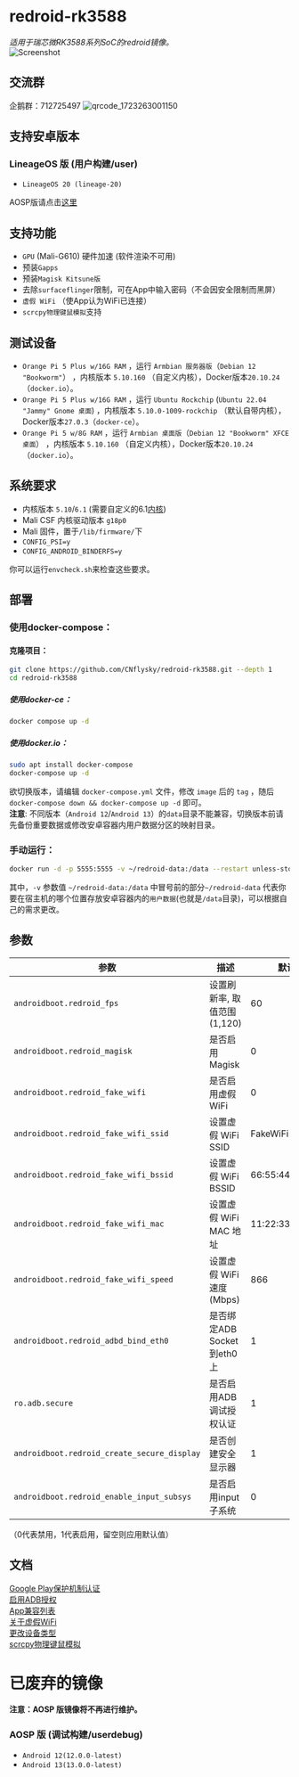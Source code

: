 # redroid-rk3588
_适用于瑞芯微RK3588系列SoC的redroid镜像。_  
![Screenshot](https://github.com/user-attachments/assets/4c187043-4873-4eea-acc5-54f34ebce8d7)

## 交流群
企鹅群：712725497
![qrcode_1723263001150](https://github.com/user-attachments/assets/dee81380-831b-4f61-98d9-42e499a9788d)


## 支持安卓版本

### LineageOS 版 (用户构建/user)
- `LineageOS 20 (lineage-20)`

AOSP版请点击[这里](#已废弃的镜像)

## 支持功能
- `GPU` (Mali-G610) 硬件加速 (软件渲染不可用)
- 预装`Gapps`  
- 预装`Magisk Kitsune版`
- 去除`surfaceflinger`限制，可在App中输入密码（不会因安全限制而黑屏）  
- `虚假 WiFi` （使App认为WiFi已连接）
- `scrcpy物理键鼠模拟`支持

## 测试设备

- `Orange Pi 5 Plus w/16G RAM` ，运行 `Armbian 服务器版`（`Debian 12 "Bookworm"`） ，内核版本 `5.10.160` （自定义内核），Docker版本`20.10.24`（`docker.io`）。 
- `Orange Pi 5 Plus w/16G RAM` ，运行 `Ubuntu Rockchip` (`Ubuntu 22.04 "Jammy" Gnome 桌面`) ，内核版本 `5.10.0-1009-rockchip` （默认自带内核），Docker版本`27.0.3`（`docker-ce`）。
- `Orange Pi 5 w/8G RAM` ，运行 `Armbian 桌面版`（`Debian 12 "Bookworm" XFCE 桌面`） ，内核版本 `5.10.160` （自定义内核），Docker版本`20.10.24`（`docker.io`）。  

## 系统要求
- 内核版本 `5.10`/`6.1` (需要自定义的6.1[内核](https://github.com/CNflysky/linux-rockchip))
- Mali CSF 内核驱动版本 `g18p0`
- Mali 固件，置于`/lib/firmware/`下
- `CONFIG_PSI=y`
- `CONFIG_ANDROID_BINDERFS=y`  

你可以运行`envcheck.sh`来检查这些要求。


## 部署
### 使用docker-compose：

#### 克隆项目：

```bash
git clone https://github.com/CNflysky/redroid-rk3588.git --depth 1
cd redroid-rk3588
```

##### 使用docker-ce：
```bash
docker compose up -d
```
##### 使用docker.io：
```bash
sudo apt install docker-compose
docker-compose up -d
```

欲切换版本，请编辑 `docker-compose.yml` 文件，修改 `image` 后的 `tag` ，随后 `docker-compose down && docker-compose up -d` 即可。  
**注意**: 不同版本（`Android 12`/`Android 13`）的`data`目录不能兼容，切换版本前请先备份重要数据或修改安卓容器内用户数据分区的映射目录。

### 手动运行：
```bash
docker run -d -p 5555:5555 -v ~/redroid-data:/data --restart unless-stopped --name redroid --privileged cnflysky/redroid-rk3588:lineage-20 androidboot.redroid_height=1920 androidboot.redroid_width=1080
```

其中，`-v` 参数值 `~/redroid-data:/data` 中冒号前的部分`~/redroid-data` 代表你要在宿主机的哪个位置存放安卓容器内的`用户数据`(也就是`/data`目录)，可以根据自己的需求更改。

## 参数

| 参数 | 描述 | 默认值 |
| --- | --- | --- |
| `androidboot.redroid_fps` | 设置刷新率, 取值范围 (1,120) | 60 |
| `androidboot.redroid_magisk` | 是否启用 Magisk | 0 |
| `androidboot.redroid_fake_wifi` | 是否启用虚假 WiFi | 0 |
| `androidboot.redroid_fake_wifi_ssid` | 设置虚假 WiFi SSID | FakeWiFi |
| `androidboot.redroid_fake_wifi_bssid` | 设置虚假 WiFi BSSID | 66:55:44:33:22:11 |
| `androidboot.redroid_fake_wifi_mac` | 设置虚假 WiFi MAC 地址 | 11:22:33:44:55:66 |
| `androidboot.redroid_fake_wifi_speed` | 设置虚假 WiFi 速度(Mbps) | 866 |
| `androidboot.redroid_adbd_bind_eth0` | 是否绑定ADB Socket到eth0上 | 1 |
| `ro.adb.secure` | 是否启用ADB调试授权认证 | 1 |
| `androidboot.redroid_create_secure_display` | 是否创建安全显示器 | 1 |
| `androidboot.redroid_enable_input_subsys` | 是否启用input子系统 | 0 |


（0代表禁用，1代表启用，留空则应用默认值）

## 文档
[Google Play保护机制认证](https://github.com/CNflysky/redroid-rk3588/wiki/zh:-Google-Play%E4%BF%9D%E6%8A%A4%E6%9C%BA%E5%88%B6%E8%AE%A4%E8%AF%81)  
[启用ADB授权](https://github.com/CNflysky/redroid-rk3588/wiki/zh:-%E5%90%AF%E7%94%A8ADB%E6%8E%88%E6%9D%83)  
[App兼容列表](https://github.com/CNflysky/redroid-rk3588/discussions/8)  
[关于虚假WiFi](https://github.com/CNflysky/redroid-rk3588/wiki/zh:-%E5%85%B3%E4%BA%8E%E8%99%9A%E5%81%87WiFi)  
[更改设备类型](https://github.com/CNflysky/redroid-rk3588/wiki/zh:-%E6%9B%B4%E6%94%B9%E8%AE%BE%E5%A4%87%E7%B1%BB%E5%9E%8B)  
[scrcpy物理键鼠模拟](https://github.com/CNflysky/redroid-rk3588/wiki/zh:-scrcpy%E7%89%A9%E7%90%86%E9%94%AE%E9%BC%A0%E6%A8%A1%E6%8B%9F)

# 已废弃的镜像
**注意：AOSP 版镜像将不再进行维护。**
### AOSP 版 (调试构建/userdebug)
- `Android 12(12.0.0-latest)`
- `Android 13(13.0.0-latest)`  

